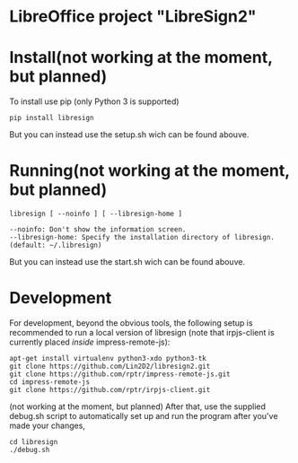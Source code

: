 # LibreOffice project "LibreSign2"

# Install(not working at the moment, but planned)

To install use pip (only Python 3 is supported)
```
pip install libresign
```
But you can instead use the setup.sh wich can be found abouve.

# Running(not working at the moment, but planned)

```
libresign [ --noinfo ] [ --libresign-home ]

--noinfo: Don't show the information screen.
--libresign-home: Specify the installation directory of libresign. (default: ~/.libresign)
```
But you can instead use the start.sh wich can be found abouve.

# Development


For development, beyond the obvious tools, the following setup is
recommended to run a local version of libresign (note that
irpjs-client is currently placed _inside_ impress-remote-js):

```
apt-get install virtualenv python3-xdo python3-tk
git clone https://github.com/Lin2D2/libresign2.git
git clone https://github.com/rptr/impress-remote-js.git
cd impress-remote-js
git clone https://github.com/rptr/irpjs-client.git
```

(not working at the moment, but planned)
After that, use the supplied debug.sh script to automatically set up and run the program after you've made your changes,

```
cd libresign
./debug.sh
